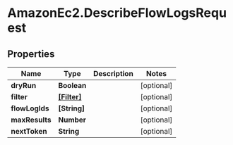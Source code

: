 # AmazonEc2.DescribeFlowLogsRequest

## Properties

Name | Type | Description | Notes
------------ | ------------- | ------------- | -------------
**dryRun** | **Boolean** |  | [optional] 
**filter** | [**[Filter]**](Filter.md) |  | [optional] 
**flowLogIds** | **[String]** |  | [optional] 
**maxResults** | **Number** |  | [optional] 
**nextToken** | **String** |  | [optional] 


